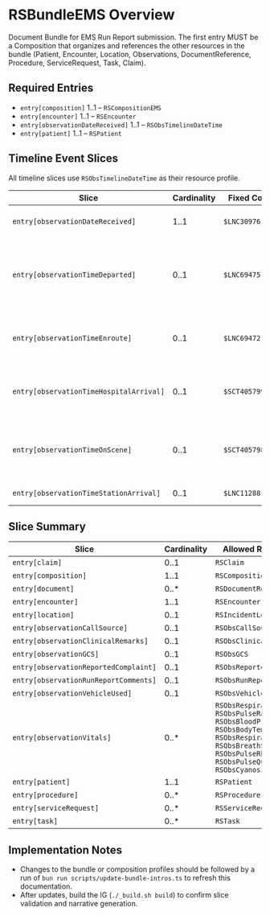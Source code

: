 <!-- generated by scripts/update-bundle-intros.ts; do not edit manually -->
# RSBundleEMS Overview

Document Bundle for EMS Run Report submission. The first entry MUST be a Composition that organizes and references the other resources in the bundle (Patient, Encounter, Location, Observations, DocumentReference, Procedure, ServiceRequest, Task, Claim).

## Required Entries

- `entry[composition]` 1..1 – `RSCompositionEMS`
- `entry[encounter]` 1..1 – `RSEncounter`
- `entry[observationDateReceived]` 1..1 – `RSObsTimelineDateTime`
- `entry[patient]` 1..1 – `RSPatient`

## Timeline Event Slices

All timeline slices use `RSObsTimelineDateTime` as their resource profile.

| Slice | Cardinality | Fixed Code | Display |
| --- | --- | --- | --- |
| `entry[observationDateReceived]` | 1..1 | `$LNC30976-5` | Date received Form |
| `entry[observationTimeDeparted]` | 0..1 | `$LNC69475-2` | Responding unit left the scene with a patient [Date and time] Vehicle |
| `entry[observationTimeEnroute]` | 0..1 | `$LNC69472-9` | Unit responded [Date and time] Vehicle |
| `entry[observationTimeHospitalArrival]` | 0..1 | `$SCT405799000` | Time of arrival at hospital (observable entity) |
| `entry[observationTimeOnScene]` | 0..1 | `$SCT405798008` | Time of arrival of emergency services (observable entity) |
| `entry[observationTimeStationArrival]` | 0..1 | `$LNC11288-8` | Arrival time documented |

## Slice Summary

| Slice | Cardinality | Allowed Resources | Notes |
| --- | --- | --- | --- |
| `entry[claim]` | 0..1 | `RSClaim` | — |
| `entry[composition]` | 1..1 | `RSCompositionEMS` | — |
| `entry[document]` | 0..* | `RSDocumentReference` | — |
| `entry[encounter]` | 1..1 | `RSEncounter` | — |
| `entry[location]` | 0..1 | `RSIncidentLocation` | — |
| `entry[observationCallSource]` | 0..1 | `RSObsCallSource` | — |
| `entry[observationClinicalRemarks]` | 0..1 | `RSObsClinicalRemarks` | — |
| `entry[observationGCS]` | 0..1 | `RSObsGCS` | — |
| `entry[observationReportedComplaint]` | 0..1 | `RSObsReportedComplaint` | — |
| `entry[observationRunReportComments]` | 0..1 | `RSObsRunReportComments` | — |
| `entry[observationVehicleUsed]` | 0..1 | `RSObsVehicleUsed` | — |
| `entry[observationVitals]` | 0..* | `RSObsRespiratoryRate`<br>`RSObsPulseRate`<br>`RSObsBloodPressure`<br>`RSObsBodyTemperature`<br>`RSObsRespiratoryRhythm`<br>`RSObsBreathSounds`<br>`RSObsPulseRhythm`<br>`RSObsPulseQuality`<br>`RSObsCyanosis` | — |
| `entry[patient]` | 1..1 | `RSPatient` | — |
| `entry[procedure]` | 0..* | `RSProcedure` | — |
| `entry[serviceRequest]` | 0..* | `RSServiceRequest` | — |
| `entry[task]` | 0..* | `RSTask` | — |

## Implementation Notes

- Changes to the bundle or composition profiles should be followed by a run of `bun run scripts/update-bundle-intros.ts` to refresh this documentation.
- After updates, build the IG (`./_build.sh build`) to confirm slice validation and narrative generation.
